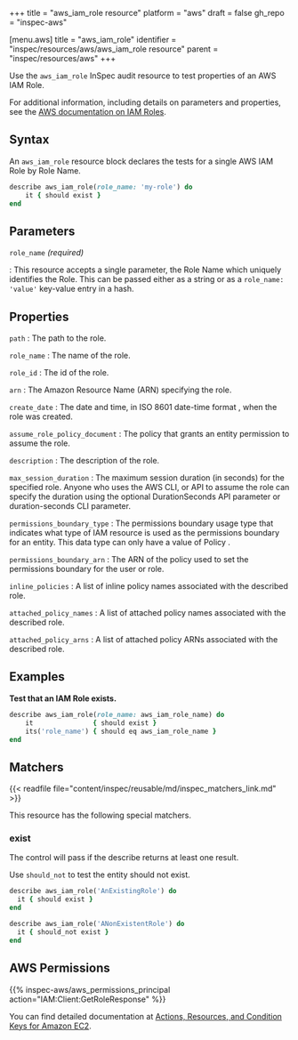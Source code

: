 +++
title = "aws_iam_role resource"
platform = "aws"
draft = false
gh_repo = "inspec-aws"

[menu.aws]
title = "aws_iam_role"
identifier = "inspec/resources/aws/aws_iam_role resource"
parent = "inspec/resources/aws"
+++

Use the `aws_iam_role` InSpec audit resource to test properties of an AWS IAM Role.

For additional information, including details on parameters and properties, see the [AWS documentation on IAM Roles](https://docs.aws.amazon.com/IAM/latest/UserGuide/id_roles.html).

## Syntax

An `aws_iam_role` resource block declares the tests for a single AWS IAM Role by Role Name.

```ruby
describe aws_iam_role(role_name: 'my-role') do
    it { should exist }
end
```

## Parameters

`role_name` _(required)_

: This resource accepts a single parameter, the Role Name which uniquely identifies the Role.
  This can be passed either as a string or as a `role_name: 'value'` key-value entry in a hash.

## Properties

`path`
: The path to the role.

`role_name`
: The name of the role.

`role_id`
: The id of the role.

`arn`
: The Amazon Resource Name (ARN) specifying the role.

`create_date`
: The date and time, in ISO 8601 date-time format , when the role was created.

`assume_role_policy_document`
: The policy that grants an entity permission to assume the role.

`description`
: The description of the role.

`max_session_duration`
: The maximum session duration (in seconds) for the specified role. Anyone who uses the AWS CLI, or API to assume the role can specify the duration using the optional DurationSeconds API parameter or duration-seconds CLI parameter.

`permissions_boundary_type`
: The permissions boundary usage type that indicates what type of IAM resource is used as the permissions boundary for an entity. This data type can only have a value of Policy .

`permissions_boundary_arn`
: The ARN of the policy used to set the permissions boundary for the user or role.

`inline_policies`
: A list of inline policy names associated with the described role.

`attached_policy_names`
: A list of attached policy names associated with the described role.

`attached_policy_arns`
: A list of attached policy ARNs associated with the described role.

## Examples

**Test that an IAM Role exists.**

```ruby
describe aws_iam_role(role_name: aws_iam_role_name) do
    it               { should exist }
    its('role_name') { should eq aws_iam_role_name }
end
```

## Matchers

{{< readfile file="content/inspec/reusable/md/inspec_matchers_link.md" >}}

This resource has the following special matchers.

### exist

The control will pass if the describe returns at least one result.

Use `should_not` to test the entity should not exist.

```ruby
describe aws_iam_role('AnExistingRole') do
  it { should exist }
end
```

```ruby
describe aws_iam_role('ANonExistentRole') do
  it { should_not exist }
end
```

## AWS Permissions

{{% inspec-aws/aws_permissions_principal action="IAM:Client:GetRoleResponse" %}}

You can find detailed documentation at [Actions, Resources, and Condition Keys for Amazon EC2](https://docs.aws.amazon.com/IAM/latest/UserGuide/list_amazonec2.html).
